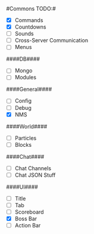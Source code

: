 #Commons TODO:#

- [x] Commands
- [x] Countdowns
- [ ] Sounds
- [ ] Cross-Server Communication
- [ ] Menus

####DB####
  - [ ] Mongo
  - [ ] Modules

####General####
  - [ ] Config
  - [ ] Debug
  - [x] NMS

####World####
  - [ ] Particles
  - [ ] Blocks

####Chat####
  - [ ] Chat Channels
  - [ ] Chat JSON Stuff

####UI####
  - [ ] Title
  - [ ] Tab
  - [ ] Scoreboard
  - [X] Boss Bar
  - [ ] Action Bar

